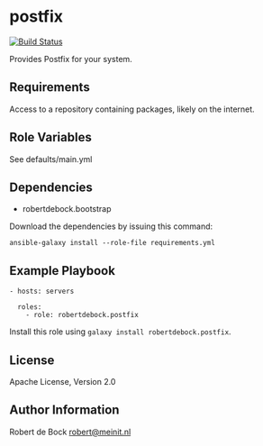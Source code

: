 postfix
=========

[![Build Status](https://travis-ci.org/robertdebock/ansible-role-postfix.svg?branch=master)](https://travis-ci.org/robertdebock/ansible-role-postfix)

Provides Postfix for your system.

Requirements
------------

Access to a repository containing packages, likely on the internet.

Role Variables
--------------

See defaults/main.yml

Dependencies
------------

- robertdebock.bootstrap

Download the dependencies by issuing this command:
```
ansible-galaxy install --role-file requirements.yml
```

Example Playbook
----------------

```
- hosts: servers

  roles:
    - role: robertdebock.postfix
```

Install this role using `galaxy install robertdebock.postfix`.

License
-------

Apache License, Version 2.0

Author Information
------------------

Robert de Bock <robert@meinit.nl>
